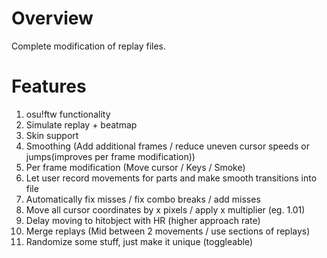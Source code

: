 # Overview
Complete modification of replay files.

# Features
1. osu!ftw functionality
1. Simulate replay + beatmap
1. Skin support
1. Smoothing (Add additional frames / reduce uneven cursor speeds or jumps(improves per frame modification))
1. Per frame modification (Move cursor / Keys / Smoke)
1. Let user record movements for parts and make smooth transitions into file
1. Automatically fix misses / fix combo breaks / add misses
1. Move all cursor coordinates by x pixels / apply x multiplier (eg. 1.01)
1. Delay moving to hitobject with HR (higher approach rate)
1. Merge replays (Mid between 2 movements / use sections of replays)
1. Randomize some stuff, just make it unique (toggleable)

